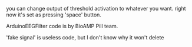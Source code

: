 you can change output of threshold activation to whatever you want. right now it's set as pressing 'space' button. 

ArduinoEEGFilter code is by BioAMP Pill team. 

'fake signal' is useless code, but I don't know why it won't delete

